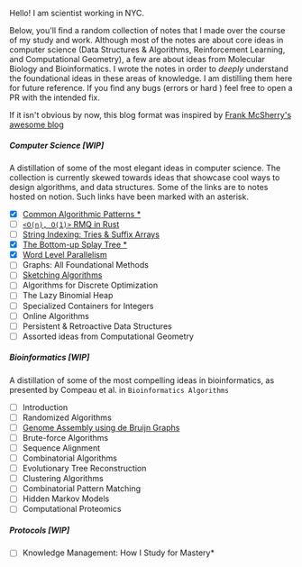 Hello! I am scientist working in NYC.

Below, you'll find a random collection of notes that I made over the course of my study and work. Although most of the notes are about core ideas in computer science (Data Structures & Algorithms, Reinforcement Learning, and Computational Geometry), a few are about ideas from Molecular Biology and Bioinformatics.  I wrote the notes in order to _deeply_ understand the foundational ideas in these areas of knowledge. I am distilling them here for future reference. If you find any bugs (errors or hard ) feel free to open a PR with the intended fix.

If it isn't obvious by now, this blog format was inspired by [Frank McSherry's awesome blog](https://github.com/frankmcsherry/blog)

##### Computer Science [WIP]

A distillation of some of the most elegant ideas in computer science. The collection is currently skewed towards ideas that showcase cool ways to design algorithms, and data structures. Some of the links are to notes hosted on notion. Such links have been marked with an asterisk.

- [x]  [Common Algorithmic Patterns *](https://www.notion.so/A-note-on-algorithmic-design-patterns-20e50d39c99945e3ad8dfb804177ab3f)
- [ ]  [`<O(n), O(1)>` RMQ in Rust](https://github.com/jlikhuva/blog/blob/main/posts/rmq.md)
- [ ]  [String Indexing: Tries & Suffix Arrays](https://github.com/jlikhuva/blog/blob/main/posts/string_indexing.md)
- [x]  [The Bottom-up Splay Tree *](https://www.notion.so/Splay-Trees-3942f6942b7f4b06b5f666912f26a33a)
- [x]  [Word Level Parallelism](https://github.com/jlikhuva/blog/blob/main/posts/wlp.md)
- [ ]  Graphs: All Foundational Methods
- [ ]  [Sketching Algorithms](posts/sketching.md)
- [ ]  Algorithms for Discrete Optimization
- [ ]  The Lazy Binomial Heap
- [ ]  Specialized Containers for Integers
- [ ]  Online Algorithms
- [ ]  Persistent & Retroactive Data Structures
- [ ]  Assorted ideas from Computational Geometry

##### Bioinformatics [WIP]

A distillation of some of the most compelling ideas in bioinformatics, as presented by Compeau et al. in `Bioinformatics Algorithms`

- [ ]  Introduction
- [ ]  Randomized Algorithms
- [ ]  [Genome Assembly using de Bruijn Graphs](posts/genome_asm.md)
- [ ]  Brute-force Algorithms
- [ ]  Sequence Alignment
- [ ]  Combinatorial Algorithms
- [ ]  Evolutionary Tree Reconstruction
- [ ]  Clustering Algorithms
- [ ]  Combinatorial Pattern Matching
- [ ]  Hidden Markov Models
- [ ]  Computational Proteomics

##### Protocols [WIP]

- [ ] Knowledge Management: How I Study for Mastery*
